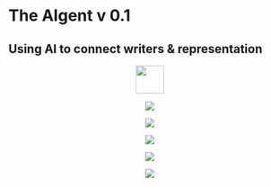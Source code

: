# The AIgent v 0.1

## Using AI to connect writers & representation

<p align="center"><img src="https://raw.githubusercontent.com/moralwintertiger/flask-agent-v1/master/images/slide_01_publishing.png" style="width:50px"></p>

<p align="center"><img src="https://raw.githubusercontent.com/moralwintertiger/flask-agent-v1/master/images/slide_02_workflow.png"></p>

<p align="center"><img src="https://raw.githubusercontent.com/moralwintertiger/flask-agent-v1/master/images/01_agent.png"></p>

<p align="center"><img src="https://raw.githubusercontent.com/moralwintertiger/flask-agent-v1/master/images/02_target.png"></p>

<p align="center"><img src="https://raw.githubusercontent.com/moralwintertiger/flask-agent-v1/master/images/04_similar_books.png"></p>

<p align="center"><img src="https://raw.githubusercontent.com/moralwintertiger/flask-agent-v1/master/images/05_similar_synopses.png"></p>

